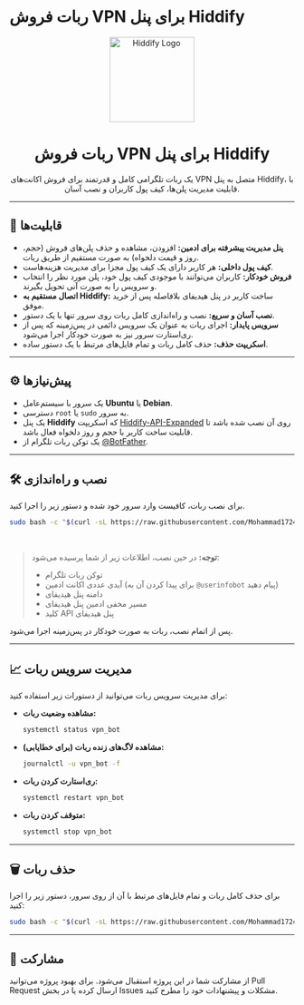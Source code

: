 # ربات فروش VPN برای پنل Hiddify

<div align="center">
  <img src="https://raw.githubusercontent.com/hiddify/Hiddify-Manager/main/hiddify-panel/src/static/images/logo.png" alt="Hiddify Logo" width="150"/>
  <h1>ربات فروش VPN برای پنل Hiddify</h1>
  <p>
    یک ربات تلگرامی کامل و قدرتمند برای فروش اکانت‌های VPN متصل به پنل Hiddify، با قابلیت مدیریت پلن‌ها، کیف پول کاربران و نصب آسان.
  </p>
</div>

---

## 🚀 قابلیت‌ها

- **پنل مدیریت پیشرفته برای ادمین:** افزودن، مشاهده و حذف پلن‌های فروش (حجم، روز و قیمت دلخواه) به صورت مستقیم از طریق ربات.
- **کیف پول داخلی:** هر کاربر دارای یک کیف پول مجزا برای مدیریت هزینه‌هاست.
- **فروش خودکار:** کاربران می‌توانند با موجودی کیف پول خود، پلن مورد نظر را انتخاب و سرویس را به صورت آنی تحویل بگیرند.
- **اتصال مستقیم به Hiddify:** ساخت کاربر در پنل هیدیفای بلافاصله پس از خرید موفق.
- **نصب آسان و سریع:** نصب و راه‌اندازی کامل ربات روی سرور تنها با یک دستور.
- **سرویس پایدار:** اجرای ربات به عنوان یک سرویس دائمی در پس‌زمینه که پس از ری‌استارت سرور نیز به صورت خودکار اجرا می‌شود.
- **اسکریپت حذف:** حذف کامل ربات و تمام فایل‌های مرتبط با یک دستور ساده.

---

## ⚙️ پیش‌نیازها

- یک سرور با سیستم‌عامل **Ubuntu** یا **Debian**.
- دسترسی `root` یا `sudo` به سرور.
- یک پنل **Hiddify** که اسکریپت [Hiddify-API-Expanded](https://github.com/B3H1Z/Hiddify-API-Expanded) روی آن نصب شده باشد تا قابلیت ساخت کاربر با حجم و روز دلخواه فعال باشد.
- یک توکن ربات تلگرام از [@BotFather](https://t.me/BotFather).

---

## 🛠️ نصب و راه‌اندازی

برای نصب ربات، کافیست وارد سرور خود شده و دستور زیر را اجرا کنید.

```bash
sudo bash -c "$(curl -sL https://raw.githubusercontent.com/Mohammad1724/vpn_bot/main/install.sh)"
```
<br>

> **توجه:** در حین نصب، اطلاعات زیر از شما پرسیده می‌شود:
> - توکن ربات تلگرام
> - آیدی عددی اکانت ادمین (برای پیدا کردن آن به `@userinfobot` پیام دهید)
> - دامنه پنل هیدیفای
> - مسیر مخفی ادمین پنل هیدیفای
> - کلید API پنل هیدیفای

پس از اتمام نصب، ربات به صورت خودکار در پس‌زمینه اجرا می‌شود.

---

## 📈 مدیریت سرویس ربات

برای مدیریت سرویس ربات می‌توانید از دستورات زیر استفاده کنید:

- **مشاهده وضعیت ربات:**
  ```bash
  systemctl status vpn_bot
  ```

- **مشاهده لاگ‌های زنده ربات (برای خطایابی):**
  ```bash
  journalctl -u vpn_bot -f
  ```

- **ری‌استارت کردن ربات:**
  ```bash
  systemctl restart vpn_bot
  ```

- **متوقف کردن ربات:**
  ```bash
  systemctl stop vpn_bot
  ```

---

## 🗑️ حذف ربات

برای حذف کامل ربات و تمام فایل‌های مرتبط با آن از روی سرور، دستور زیر را اجرا کنید:

```bash
sudo bash -c "$(curl -sL https://raw.githubusercontent.com/Mohammad1724/vpn_bot/main/uninstall.sh)"
```

---

## 🤝 مشارکت

از مشارکت شما در این پروژه استقبال می‌شود. برای بهبود پروژه می‌توانید Pull Request ارسال کرده یا در بخش Issues مشکلات و پیشنهادات خود را مطرح کنید.
